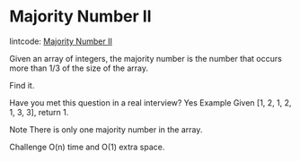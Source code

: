 # Majority Number II

lintcode: [Majority Number II](http://www.lintcode.com/en/problem/majority-number-ii/)

Given an array of integers, the majority number is the number that occurs more than 1/3 of the size of the array.

Find it.

Have you met this question in a real interview? Yes
Example
Given [1, 2, 1, 2, 1, 3, 3], return 1.

Note
There is only one majority number in the array.

Challenge
O(n) time and O(1) extra space.



